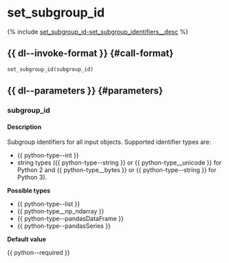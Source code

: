 # set_subgroup_id

{% include [set_subgroup_id-set_subgroup_identifiers__desc](../_includes/work_src/reusage-python/set_subgroup_identifiers__desc.md) %}


## {{ dl--invoke-format }} {#call-format}

```python
set_subgroup_id(subgroup_id)
```

## {{ dl--parameters }} {#parameters}

### subgroup_id

#### Description

Subgroup identifiers for all input objects. Supported identifier types are:
- {{ python-type--int }}
- string types ({{ python-type--string }} or {{ python-type__unicode }} for Python 2 and {{ python-type__bytes }} or {{ python-type--string }} for Python 3).

**Possible types**

- {{ python-type--list }}
- {{ python-type__np_ndarray }}
- {{ python-type--pandasDataFrame }}
- {{ python-type--pandasSeries }}

**Default value**

{{ python--required }}
